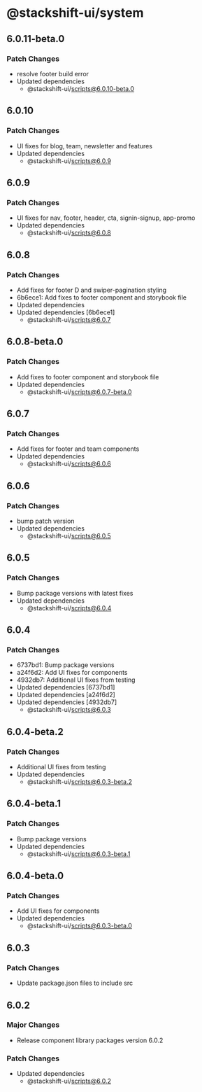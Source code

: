 # @stackshift-ui/system

## 6.0.11-beta.0

### Patch Changes

- resolve footer build error
- Updated dependencies
  - @stackshift-ui/scripts@6.0.10-beta.0

## 6.0.10

### Patch Changes

- UI fixes for blog, team, newsletter and features
- Updated dependencies
  - @stackshift-ui/scripts@6.0.9

## 6.0.9

### Patch Changes

- UI fixes for nav, footer, header, cta, signin-signup, app-promo
- Updated dependencies
  - @stackshift-ui/scripts@6.0.8

## 6.0.8

### Patch Changes

- Add fixes for footer D and swiper-pagination styling
- 6b6ece1: Add fixes to footer component and storybook file
- Updated dependencies
- Updated dependencies [6b6ece1]
  - @stackshift-ui/scripts@6.0.7

## 6.0.8-beta.0

### Patch Changes

- Add fixes to footer component and storybook file
- Updated dependencies
  - @stackshift-ui/scripts@6.0.7-beta.0

## 6.0.7

### Patch Changes

- Add fixes for footer and team components
- Updated dependencies
  - @stackshift-ui/scripts@6.0.6

## 6.0.6

### Patch Changes

- bump patch version
- Updated dependencies
  - @stackshift-ui/scripts@6.0.5

## 6.0.5

### Patch Changes

- Bump package versions with latest fixes
- Updated dependencies
  - @stackshift-ui/scripts@6.0.4

## 6.0.4

### Patch Changes

- 6737bd1: Bump package versions
- a24f6d2: Add UI fixes for components
- 4932db7: Additional UI fixes from testing
- Updated dependencies [6737bd1]
- Updated dependencies [a24f6d2]
- Updated dependencies [4932db7]
  - @stackshift-ui/scripts@6.0.3

## 6.0.4-beta.2

### Patch Changes

- Additional UI fixes from testing
- Updated dependencies
  - @stackshift-ui/scripts@6.0.3-beta.2

## 6.0.4-beta.1

### Patch Changes

- Bump package versions
- Updated dependencies
  - @stackshift-ui/scripts@6.0.3-beta.1

## 6.0.4-beta.0

### Patch Changes

- Add UI fixes for components
- Updated dependencies
  - @stackshift-ui/scripts@6.0.3-beta.0

## 6.0.3

### Patch Changes

- Update package.json files to include src

## 6.0.2

### Major Changes

- Release component library packages version 6.0.2

### Patch Changes

- Updated dependencies
  - @stackshift-ui/scripts@6.0.2
